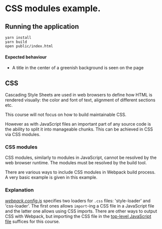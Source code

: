# CSS modules example.

## Running the application

```
yarn install
yarn build
open public/index.html
```

#### Expected behaviour

* A title in the center of a greenish background is seen on the page

## CSS

Cascading Style Sheets are used in web browsers to define how HTML is rendered
visually: the color and font of text, alignment of different sections etc.

This course will not focus on how to build maintainable CSS.

However as with JavaScript files an important part of any source code is the
ability to split it into manageable chunks.  This can be achieved in CSS via
CSS modules.

### CSS modules

CSS modules, similarly to modules in JavaScript, cannot be resolved by the web
browser runtime. The modules must be resolved by the build tool.

There are various ways to include CSS modules in Webpack build process. A very
basic example is given in this example.

### Explanation

[_webpack.config.js_](./webpack.config.js) specifies two loaders for `.css`
files: 'style-loader' and 'css-loader'. The first ones allows `import`-ing a
CSS file in a JavaScript file and the latter one allows using CSS imports.
There are other ways to output CSS with Webpack, but importing the CSS file in
the [top-level JavaScript file](./src/index.js) suffices for this course.
